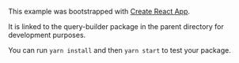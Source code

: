 This example was bootstrapped with [Create React App](https://github.com/facebook/create-react-app).

It is linked to the query-builder package in the parent directory for development purposes.

You can run `yarn install` and then `yarn start` to test your package.
